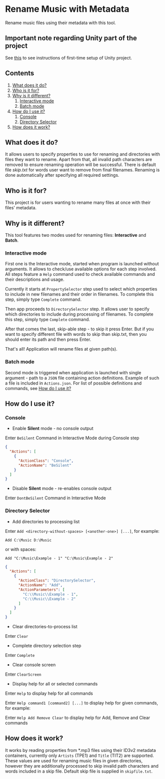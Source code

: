 # Rename Music with Metadata
Rename music files using their metadata with this tool.

## Important note regarding Unity part of the project

See [this](Unity/Rename.ActionDefiner/README.md) to see instructions of first-time setup of Unity project.

## Contents

1. [What does it do?](#what-does-it-do)
2. [Who is it for?](#who-is-it-for)
3. [Why is it different?](#why-is-it-different)
    1. [Interactive mode](#interactive-mode)
    2. [Batch mode](#batch-mode)
4. [How do I use it?](#how-do-i-use-it)
    1. [Console](#console)
    2. [Directory Selector](#directory-selector)
5. [How does it work?](#how-does-it-work)

## What does it do?
It allows users to specify properties to use for renaming and directories with files they want to rename.
Apart from that, all invalid path characters are removed to ensure renaming operation will be successful.
There is default file _skip.txt_ for words user want to remove from final filenames.
Renaming is done automatically after specifying all required settings. 

## Who is it for?
This project is for users wanting to rename many files at once with their files' metadata.

## Why is it different?
This tool features two modes used for renaming files: __Interactive__ and __Batch__.

### Interactive mode
First one is the Interactive mode, started when program is launched without arguments.
It allows to check/use available options for each step involved.
All steps feature a `Help` command used to check available commands and their descriptions and usage.

Currently it starts at `PropertySelector` step used to select which properties to include in new filenames and their order in filenames.
To complete this step, simply type `Complete` command.

Then app proceeds to `DirectorySelector` step. It allows user to specify which directories to include during processing of filenames.
To complete this step, simply type `Complete` command.

After that comes the last, skip-able step - to skip it press Enter.
But if you want to specify different file with words to skip than skip.txt, then you should enter its path and then press Enter.

That's all! Application will rename files at given path(s).

### Batch mode
Second mode is triggered when application is launched with single argument - path to a `JSON` file containing action definitions.
Example of such a file is included in `Actions.json`.
For list of possible definitions and commands, see [How do I use it?](#how-do-i-use-it)

## How do I use it?

### Console

- Enable __Silent__ mode - no console output

Enter `BeSilent` Command in Interactive Mode during Console step

```json
{
  "Actions": [
    {
      "ActionClass": "Console",
      "ActionName": "BeSilent"
    }
  ]
}
```

- Disable __Silent__ mode - re-enables console output

Enter `DontBeSilent` Command in Interactive Mode

### Directory Selector

- Add directories to processing list

Enter `Add <directory-without-spaces> [<another-one>] [...]`, for example:

`Add C:\Music D:\Music`

or with spaces:

`Add "C:\Music\Example - 1" "C:\Music\Example - 2"`

```json
{
  "Actions": [
    {
      "ActionClass": "DirectorySelector",
      "ActionName": "Add",
      "ActionParameters": [
        "C:\\Music\\Example - 1",
        "C:\\Music\\Example - 2"
      ]
    }
  ]
}
```

- Clear directories-to-process list

Enter `Clear`

- Complete directory selection step

Enter `Complete`

- Clear console screen

Enter `ClearScreen`

- Display help for all or selected commands

Enter `Help` to display help for all commands

Enter `Help command1 [command2] [...]` to display help for given commands, for example:

Enter `Help Add Remove Clear` to display help for Add, Remove and Clear commands

## How does it work?

It works by reading properties from *.mp3 files using their ID3v2 metadata containers, currently only `Artists` (TPE1) and `Title` (TIT2) are supported.
These values are used for renaming music files in given directories, however they are additionally processed to skip invalid path characters and words included in a skip file.
Default skip file is supplied in `skipfile.txt`.